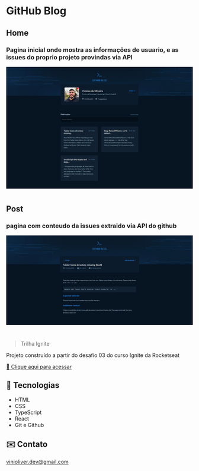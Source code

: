 # GitHub Blog

## Home
### Pagina inicial onde mostra as informações de usuario, e as issues do proprio projeto provindas via API
![preview](./.github/Home.png)
#
## Post
### pagina com conteudo da issues extraido via API do github

![preview](./.github/Post.png)
#
> Trilha Ignite

Projeto construído a partir do desafio 03 do curso Ignite da Rocketseat

[ 🔗 Clique aqui para acessar](https://github-blog-vinioliver01.vercel.app/)

## 🔨 Tecnologias

- HTML
- CSS
- TypeScript
- React
- Git e Github

## ✉️ Contato

vinioliver.dev@gmail.com

